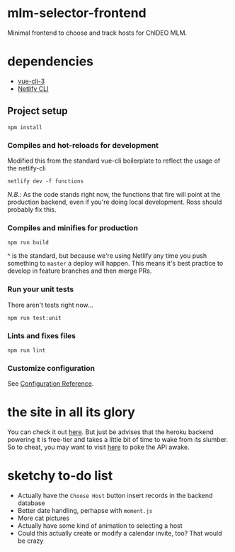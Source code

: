 # mlm-selector-frontend
Minimal frontend to choose and track hosts for ChIDEO MLM.

# dependencies
- [vue-cli-3](https://cli.vuejs.org/guide/installation.html)
- [Netlify CLI](https://docs.netlify.com/cli/get-started/#installation)

## Project setup
```
npm install
```

### Compiles and hot-reloads for development
Modified this from the standard vue-cli boilerplate to reflect the usage of the netlify-cli
```
netlify dev -f functions
```

_N.B._: As the code stands right now, the functions that fire will point at the production backend, even if you're doing local development. Ross should probably fix this.

### Compiles and minifies for production
```
npm run build
```

^ is the standard, but because we're using Netlify any time you push something to `master` a deploy will happen. This means it's best practice to develop in feature branches and then merge PRs.

### Run your unit tests
There aren't tests right now...
```
npm run test:unit
```

### Lints and fixes files
```
npm run lint
```

### Customize configuration
See [Configuration Reference](https://cli.vuejs.org/config/).

# the site in all its glory
You can check it out [here](https://ml-eminem-6957a4.netlify.com/). But just be advises that the heroku backend powering it is free-tier and takes a little bit of time to wake from its slumber. So to cheat, you may want to visit [here](https://ml-eminem.herokuapp.com/status) to poke the API awake.

# sketchy to-do list
- Actually have the `Choose Host` button insert records in the backend database
- Better date handling, perhapse with `moment.js`
- More cat pictures
- Actually have some kind of animation to selecting a host
- Could this actually create or modify a calendar invite, too? That would be crazy
